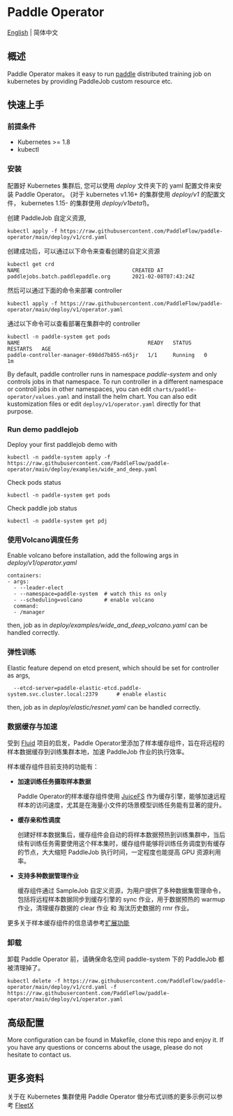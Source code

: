 # Paddle Operator

[English](./README.md) | 简体中文

## 概述

Paddle Operator makes it easy to run [paddle](https://www.paddlepaddle.org.cn/)
distributed training job on kubernetes by providing PaddleJob custom resource etc.

## 快速上手
### 前提条件

* Kubernetes >= 1.8
* kubectl

### 安装

配置好 Kubernetes 集群后, 您可以使用 *deploy* 文件夹下的 yaml 配置文件来安装 Paddle Operator。
(对于 kubernetes v1.16+ 的集群使用 *deploy/v1* 的配置文件， kubernetes 1.15- 的集群使用 *deploy/v1beta1*)。

创建 PaddleJob 自定义资源,
```shell
kubectl apply -f https://raw.githubusercontent.com/PaddleFlow/paddle-operator/main/deploy/v1/crd.yaml
```

创建成功后，可以通过以下命令来查看创建的自定义资源
```shell
kubectl get crd
NAME                                    CREATED AT
paddlejobs.batch.paddlepaddle.org       2021-02-08T07:43:24Z
```

然后可以通过下面的命令来部署 controller

```shell
kubectl apply -f https://raw.githubusercontent.com/PaddleFlow/paddle-operator/main/deploy/v1/operator.yaml
```

通过以下命令可以查看部署在集群中的 controller
```shell
kubectl -n paddle-system get pods
NAME                                         READY   STATUS    RESTARTS   AGE
paddle-controller-manager-698dd7b855-n65jr   1/1     Running   0          1m
```

By default, paddle controller runs in namespace *paddle-system* and only controls jobs in that namespace.
To run controller in a different namespace or controll jobs in other namespaces, you can edit `charts/paddle-operator/values.yaml` and install the helm chart.
You can also edit kustomization files or edit `deploy/v1/operator.yaml` directly for that purpose.

### Run demo paddlejob

Deploy your first paddlejob demo with
```shell
kubectl -n paddle-system apply -f https://raw.githubusercontent.com/PaddleFlow/paddle-operator/main/deploy/examples/wide_and_deep.yaml
```

Check pods status
```shell
kubectl -n paddle-system get pods
```

Check paddle job status
```shell
kubectl -n paddle-system get pdj
```

### 使用Volcano调度任务

Enable volcano before installation, add the following args in *deploy/v1/operator.yaml*
```
containers:
- args:
  - --leader-elect
  - --namespace=paddle-system  # watch this ns only
  - --scheduling=volcano       # enable volcano
  command:
  - /manager
```

then, job as in *deploy/examples/wide_and_deep_volcano.yaml* can be handled correctly.

### 弹性训练

Elastic feature depend on etcd present, which should be set for controller as args,
```
  --etcd-server=paddle-elastic-etcd.paddle-system.svc.cluster.local:2379      # enable elastic
```

then, job as in *deploy/elastic/resnet.yaml* can be handled correctly.

### 数据缓存与加速

受到 [Fluid](https://github.com/fluid-cloudnative/fluid) 项目的启发，Paddle Operator里添加了样本缓存组件，旨在将远程的样本数据缓存到训练集群本地，加速 PaddleJob 作业的执行效率。

样本缓存组件目前支持的功能有：

- __加速训练任务摄取样本数据__

    Paddle Operator的样本缓存组件使用 [JuiceFS](https://github.com/juicedata/juicefs) 作为缓存引擎，能够加速远程样本的访问速度，尤其是在海量小文件的场景模型训练任务能有显著的提升。

- __缓存亲和性调度__

    创建好样本数据集后，缓存组件会自动的将样本数据预热到训练集群中，当后续有训练任务需要使用这个样本集时，缓存组件能够将训练任务调度到有缓存的节点，大大缩短 PaddleJob 执行时间，一定程度也能提高 GPU 资源利用率。

- __支持多种数据管理作业__

    缓存组件通过 SampleJob 自定义资源，为用户提供了多种数据集管理命令，包括将远程样本数据同步到缓存引擎的 sync 作业，用于数据预热的 warmup 作业，清理缓存数据的 clear 作业 和 淘汰历史数据的 rmr 作业。

更多关于样本缓存组件的信息请参考[扩展功能](./docs/zh_CN/ext-toc.md)

### 卸载

卸载 Paddle Operator 前，请确保命名空间 paddle-system 下的 PaddleJob 都被清理掉了。

```shell
kubectl delete -f https://raw.githubusercontent.com/PaddleFlow/paddle-operator/main/deploy/v1/crd.yaml -f https://raw.githubusercontent.com/PaddleFlow/paddle-operator/main/deploy/v1/operator.yaml
```

## 高级配置

More configuration can be found in Makefile, clone this repo and enjoy it.
If you have any questions or concerns about the usage, please do not hesitate to contact us.

## 更多资料

关于在 Kubernetes 集群使用 Paddle Operator 做分布式训练的更多示例可以参考 [FleetX](https://fleet-x.readthedocs.io/en/latest/paddle_fleet_rst/paddle_on_k8s.html)
